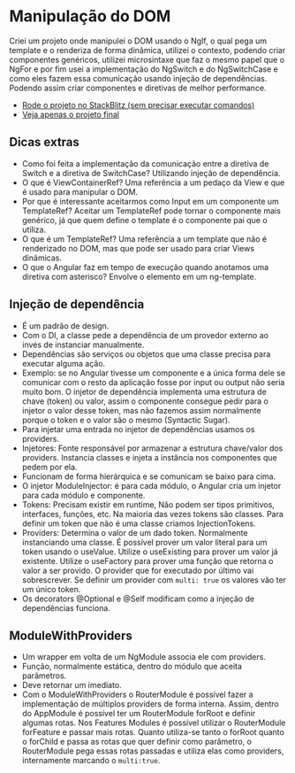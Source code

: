 # Manipulação do DOM
Criei um projeto onde manipulei o DOM usando o NgIf, o qual pega um template e o renderiza de forma dinâmica, utilizei o contexto, podendo criar componentes genéricos, utilizei microsintaxe que faz o mesmo papel que o NgFor e por fim usei a implementação do NgSwitch e do NgSwitchCase e como eles fazem essa comunicação usando injeção de dependências. Podendo assim criar componentes e diretivas de melhor performance. 

- [Rode o projeto no StackBlitz (sem precisar executar comandos)](https://stackblitz.com/edit/template-directives)
- [Veja apenas o projeto final](https://template-directives.stackblitz.io/)

## Dicas extras
- Como foi feita a implementação da comunicação entre a diretiva de Switch e a diretiva de SwitchCase? Utilizando injeção de dependência.
- O que é ViewContainerRef? Uma referência a um pedaço da View e que é usado para manipular o DOM. 
- Por que é interessante aceitarmos como Input em um componente um TemplateRef? Aceitar um TemplateRef pode tornar o componente mais genérico, já que quem define o template é o componente pai que o utiliza. 
- O que é um TemplateRef? Uma referência a um template que não é renderizado no DOM, mas que pode ser usado para criar Views dinâmicas.
- O que o Angular faz em tempo de execução quando anotamos uma diretiva com asterisco? Envolve o elemento em um ng-template. 

## Injeção de dependência
- É um padrão de design.
- Com o DI, a classe pede a dependência de um provedor externo ao invés de instanciar manualmente.  
- Dependências são serviços ou objetos que uma classe precisa para executar alguma ação. 
- Exemplo: se no Angular tivesse um componente e a única forma dele se comunicar com o resto da aplicação fosse por input ou output não seria muito bom. O injetor de dependência implementa uma estrutura de chave (token) ou valor, assim o componente consegue pedir para o injetor o valor desse token, mas não fazemos assim normalmente porque o token e o valor são o mesmo (Syntactic Sugar).
- Para injetar uma entrada no injetor de dependências usamos os providers.
- Injetores: Fonte responsável por armazenar a estrutura chave/valor dos providers. Instancia classes e injeta a instância nos componentes que pedem por ela.
- Funcionam de forma hierárquica e se comunicam se baixo para cima.
- O injetor ModuleInjector: é para cada módulo, o Angular cria um injetor para cada módulo e componente. 
- Tokens: Precisam existir em runtime, Não podem ser tipos primitivos, interfaces, funções, etc. Na maioria das vezes tokens são classes. Para definir um token que não é uma classe criamos InjectionTokens.
- Providers: Determina o valor de um dado token. Normalmente instanciando uma classe. É possível prover um valor literal para um token usando o useValue. Utilize o useExisting para prover um valor já existente. Utilize o useFactory para prover uma função que retorna o valor a ser provido. O provider que for executado por último vai sobrescrever. Se definir um provider com `multi: true` os valores vão ter um único token. 
- Os decorators @Optional e @Self modificam como a injeção de dependências funciona. 

## ModuleWithProviders
- Um wrapper em volta de um NgModule associa ele com providers. 
- Função, normalmente estática, dentro do módulo que aceita parâmetros. 
- Deve retornar um imediato. 
- Com o ModuleWithProviders o RouterModule é possível fazer a implementação de múltiplos providers de forma interna. Assim, dentro do AppModule é possível ter um RouterModule forRoot e definir algumas rotas. Nos Features Modules é possível utilizar o RouterModule forFeature e passar mais rotas. Quanto utiliza-se tanto o forRoot quanto o forChild e passa as rotas que quer definir como parâmetro, o RouterModule pega essas rotas passadas e utiliza elas como providers, internamente marcando o `multi:true`.
